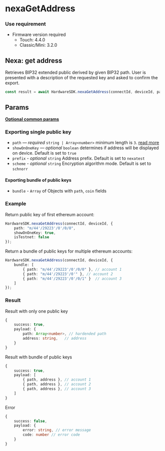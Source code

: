 # nexaGetAddress

### Use requirement

* Firmware version required
  * Touch: 4.4.0
  * Classic/Mini: 3.2.0

## Nexa: get address

Retrieves BIP32 extended public derived by given BIP32 path. User is presented with a description of the requested key and asked to confirm the export.

```typescript
const result = await HardwareSDK.nexaGetAddress(connectId, deviceId, params);
```

## Params

[**Optional common params**](../../common-params.md)

### Exporting single public key

* `path` — _required_ `string | Array<number>` minimum length is `3`. [read more](../../path-params.md)
* `showOnOneKey` — _optional_ `boolean` determines if address will be displayed on device. Default is set to `true`
* `prefix` - _optional_ `string` Address prefix. Default is set to `nexatest`
* `scheme` - _optional_ `string` Encryption algorithm mode. Default is set to `schnorr`



#### Exporting bundle of public keys

* `bundle` - `Array` of Objects with `path`, `coin` fields

### Example

Return public key of first ethereum account:

```typescript
HardwareSDK.nexaGetAddress(connectId, deviceId, {
    path: "m/44'/29223'/0'/0/0",
    showOnOneKey: true,
    isTestnet: false
});
```

Return a bundle of public keys for multiple ethereum accounts:

```typescript
HardwareSDK.nexaGetAddress(connectId, deviceId, {
    bundle: [
        { path: "m/44'/29223'/0'/0/0" }, // account 1
        { path: "m/44'/29223'/0'" }, // account 2
        { path: "m/44'/29223'/0'/0/1" }  // account 3
    ]
});
```

### Result

Result with only one public key

```typescript
{
    success: true,
    payload: {
        path: Array<number>, // hardended path
        address: string,   // address
    }
}
```

Result with bundle of public keys

```typescript
{
    success: true,
    payload: [
        { path, address }, // account 1
        { path, address }, // account 2
        { path, address }, // account 3
    ]
}
```

Error

```typescript
{
    success: false,
    payload: {
        error: string, // error message
        code: number // error code
    }
}
```
